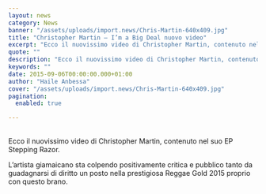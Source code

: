 ```yaml
---
layout: news
category: News
banner: "/assets/uploads/import.news/Chris-Martin-640x409.jpg"
title: "Christopher Martin – I’m a Big Deal nuovo video"
excerpt: "Ecco il nuovissimo video di Christopher Martin, contenuto nel suo EP Stepping Razor. L’artista giamaicano sta colpendo positivamente critica e pubblico tanto da guadagnarsi di diritto un posto nella prestigiosa Reggae Gold 2015 proprio con questo brano"
quote: ""
description: "Ecco il nuovissimo video di Christopher Martin, contenuto nel suo EP Stepping Razor. L’artista giamaicano sta colpendo positivamente critica e pubblico tanto da guadagnarsi di diritto un posto nella prestigiosa Reggae Gold 2015 proprio con questo brano"
keywords: ""
date: 2015-09-06T00:00:00.000+01:00
author: "Haile Anbessa"
cover: "/assets/uploads/import.news/Chris-Martin-640x409.jpg"
pagination:
  enabled: true

---
```


[](https://hotmc.com/wp-content/uploads/2015/09/Chris-Martin.jpg)  
Ecco il nuovissimo video di Christopher Martin, contenuto nel suo EP Stepping Razor.

L’artista giamaicano sta colpendo positivamente critica e pubblico tanto da guadagnarsi di diritto un posto nella prestigiosa Reggae Gold 2015 proprio con questo brano.